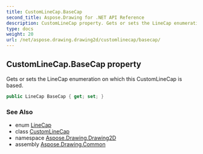 ```yaml
---
title: CustomLineCap.BaseCap
second_title: Aspose.Drawing for .NET API Reference
description: CustomLineCap property. Gets or sets the LineCap enumeration on which this CustomLineCap is based
type: docs
weight: 20
url: /net/aspose.drawing.drawing2d/customlinecap/basecap/
---
```

## CustomLineCap.BaseCap property

Gets or sets the LineCap enumeration on which this CustomLineCap is based.

```csharp
public LineCap BaseCap { get; set; }
```

### See Also

* enum [LineCap](../../linecap/)
* class [CustomLineCap](../)
* namespace [Aspose.Drawing.Drawing2D](../../customlinecap/)
* assembly [Aspose.Drawing.Common](../../../)


